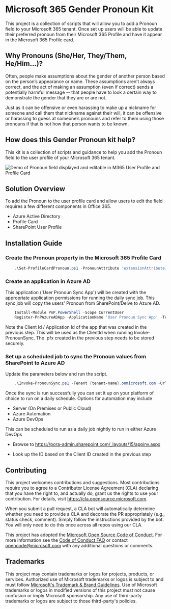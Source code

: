 # Microsoft 365 Gender Pronoun Kit
This project is a collection of scripts that will allow you to add a Pronoun field to your Microsoft 365 tenant. Once set up users will be able to update their preferred pronoun from their Microsoft 365 Profile and have it appear in the Microsoft 365 Profile card.

## Why Pronouns (She/Her, They/Them, He/Him...)?
Often, people make assumptions about the gender of another person based on the person’s appearance or name. These assumptions aren’t always correct, and the act of making an assumption (even if correct) sends a potentially harmful message -- that people have to look a certain way to demonstrate the gender that they are or are not.

Just as it can be offensive or even harassing to make up a nickname for someone and call them that nickname against their will, it can be offensive or harassing to guess at someone’s pronouns and refer to them using those pronouns if that is not how that person wants to be known.

## How does this Gender Pronoun kit help?
This kit is a collection of scripts and guidance to help you add the Pronoun field to the user profile of your Microsoft 365 tenant.

![Demo of Pronoun field displayed and editable in M365 User Profile and Profile Card](https://github.com/merill/media/blob/main/M365-Pronoun-Demo.gif?raw=true)

## Solution Overview
To add the Pronoun to the user profile card and allow users to edit the field requires a few different components in Office 365. 
* Azure Active Directory 
* Profile Card
* SharePoint User Profile


## Installation Guide
### Create the Pronoun property in the Microsoft 365 Profile Card

```powershell
    .\Set-ProfileCardPronoun.ps1 -PronounAttribute 'extensionAttribute1'
```

### Create an application in Azure AD
This application ('User Pronoun Sync App') will be created with the appropriate application permissions for running the daily sync job. This sync job will copy the users' Pronoun from SharePoint/Delve to Azure AD.
```powershell
    Install-Module PnP.PowerShell -Scope CurrentUser
    Register-PnPAzureADApp -ApplicationName 'User Pronoun Sync App' -Tenant {tenant-name}.onmicrosoft.com -GraphApplicationPermissions 'User.ReadWrite.All' -SharePointApplicationPermissions 'User.Read.All' -DeviceLogin
```

Note the Client Id / Application Id of the app that was created in the previous step. This will be used as the ClientId when running Invoke-PronounSync. The .pfx created in the previous step needs to be stored securely.

### Set up a scheduled job to sync the Pronoun values from SharePoint to Azure AD
Update the parameters below and run the script. 
```powershell
    .\Invoke-PronounSync.ps1 -Tenant {tenant-name}.onmicrosoft.com -Url 'https://{tenant-name}-admin.sharepoint.com' -ClientId {ClientId of User Pronoun Sync app created above} -CertificatePath .\PnPPowerShell.pfx -PronounAttribute 'extensionAttribute1'
```

Once the sync is run successfully you can set it up on your platform of choice to run on a daily schedule. Options for automation may include
* Server (On Premises or Public Cloud)
* Azure Automation
* Azure DevOps


This can be scheduled to run as a daily job nightly to run in either Azure DevOps 
* Browse to https://pora-admin.sharepoint.com/_layouts/15/appinv.aspx
* Look up the ID based on the Client ID created in the previous step


    <AppPermissionRequests AllowAppOnlyPolicy="true">
        <AppPermissionRequest Scope="http://sharepoint/content/tenant" Right="Read" />
    </AppPermissionRequests>


## Contributing

This project welcomes contributions and suggestions.  Most contributions require you to agree to a
Contributor License Agreement (CLA) declaring that you have the right to, and actually do, grant us
the rights to use your contribution. For details, visit https://cla.opensource.microsoft.com.

When you submit a pull request, a CLA bot will automatically determine whether you need to provide
a CLA and decorate the PR appropriately (e.g., status check, comment). Simply follow the instructions
provided by the bot. You will only need to do this once across all repos using our CLA.

This project has adopted the [Microsoft Open Source Code of Conduct](https://opensource.microsoft.com/codeofconduct/).
For more information see the [Code of Conduct FAQ](https://opensource.microsoft.com/codeofconduct/faq/) or
contact [opencode@microsoft.com](mailto:opencode@microsoft.com) with any additional questions or comments.

## Trademarks

This project may contain trademarks or logos for projects, products, or services. Authorized use of Microsoft 
trademarks or logos is subject to and must follow 
[Microsoft's Trademark & Brand Guidelines](https://www.microsoft.com/en-us/legal/intellectualproperty/trademarks/usage/general).
Use of Microsoft trademarks or logos in modified versions of this project must not cause confusion or imply Microsoft sponsorship.
Any use of third-party trademarks or logos are subject to those third-party's policies.
